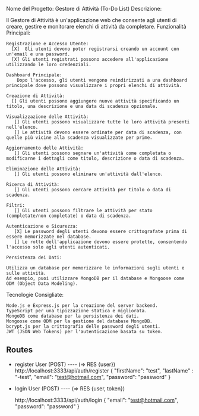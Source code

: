Nome del Progetto: Gestore di Attività (To-Do List)
Descrizione:

Il Gestore di Attività è un'applicazione web che consente agli utenti di creare, gestire e monitorare elenchi di attività da completare.
Funzionalità Principali:

    Registrazione e Accesso Utente:
      [X]  Gli utenti devono poter registrarsi creando un account con un'email e una password.
      [X] Gli utenti registrati possono accedere all'applicazione utilizzando le loro credenziali.

    Dashboard Principale:
        Dopo l'accesso, gli utenti vengono reindirizzati a una dashboard principale dove possono visualizzare i propri elenchi di attività.

    Creazione di Attività:
      [] Gli utenti possono aggiungere nuove attività specificando un titolo, una descrizione e una data di scadenza opzionale.

    Visualizzazione delle Attività:
       [] Gli utenti possono visualizzare tutte le loro attività presenti nell'elenco.
       [] Le attività devono essere ordinate per data di scadenza, con quelle più vicine alla scadenza visualizzate per prime.

    Aggiornamento delle Attività:
       [] Gli utenti possono segnare un'attività come completata o modificarne i dettagli come titolo, descrizione o data di scadenza.

    Eliminazione delle Attività:
       [] Gli utenti possono eliminare un'attività dall'elenco.

    Ricerca di Attività:
       [] Gli utenti possono cercare attività per titolo o data di scadenza.

    Filtri:
       [] Gli utenti possono filtrare le attività per stato (completate/non completate) o data di scadenza.

    Autenticazione e Sicurezza:
       [X] Le password degli utenti devono essere crittografate prima di essere memorizzate nel database.
       [] Le rotte dell'applicazione devono essere protette, consentendo l'accesso solo agli utenti autenticati.

    Persistenza dei Dati:

    Utilizza un database per memorizzare le informazioni sugli utenti e sulle attività.
    Ad esempio, puoi utilizzare MongoDB per il database e Mongoose come ODM (Object Data Modeling).

Tecnologie Consigliate:

    Node.js e Express.js per la creazione del server backend.
    TypeScript per una tipizzazione statica e migliorata.
    MongoDB come database per la persistenza dei dati.
    Mongoose come ODM per la gestione del database MongoDB.
    bcrypt.js per la crittografia delle password degli utenti.
    JWT (JSON Web Tokens) per l'autenticazione basata su token.


## Routes
- register User (POST) ---- (=> RES {user})
    http://localhost:3333/api/auth/register
{
    "firstName": "test",
    "lastName" : "-test",
    "email": "test@hotmail.com",
    "password": "password"
}



- login User (POST)  ---- (=> RES {user, token})

    http://localhost:3333/api/auth/login
{
    "email": "test@hotmail.com",
    "password": "password"
}